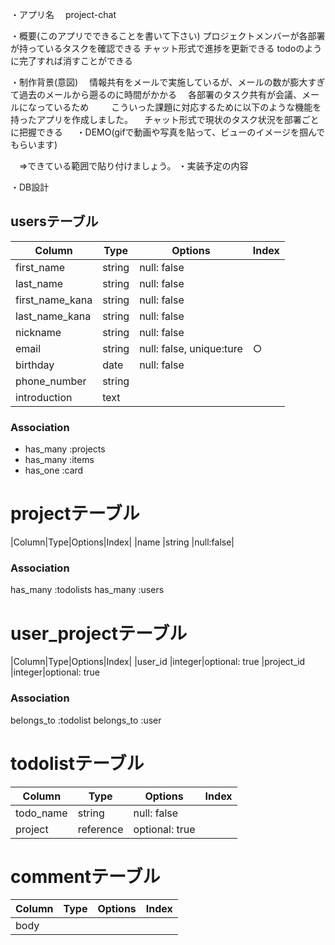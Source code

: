 ・アプリ名
　project-chat

・概要(このアプリでできることを書いて下さい)
  プロジェクトメンバーが各部署が持っているタスクを確認できる
  チャット形式で進捗を更新できる
  todoのように完了すれば消すことができる

・制作背景(意図)
　情報共有をメールで実施しているが、メールの数が膨大すぎて過去のメールから遡るのに時間がかかる
　各部署のタスク共有が会議、メールになっているため
　
　こういった課題に対応するために以下のような機能を持ったアプリを作成しました。
　チャット形式で現状のタスク状況を部署ごとに把握できる
　
・DEMO(gifで動画や写真を貼って、ビューのイメージを掴んでもらいます)

　⇒できている範囲で貼り付けましょう。
・実装予定の内容

・DB設計
## usersテーブル
|Column|Type|Options|Index|
|------|----|-------|-----|
|first_name     |string    |null: false|
|last_name      |string    |null: false|
|first_name_kana|string    |null: false|
|last_name_kana |string    |null: false|
|nickname       |string    |null: false|
|email          |string    |null: false, unique:ture|○|
|birthday       |date      |null: false|
|phone_number   |string    |  |
|introduction   |text      |  |
### Association
- has_many :projects
- has_many :items
- has_one :card

# projectテーブル
|Column|Type|Options|Index|
|name |string |null:false|


### Association
has_many :todolists
has_many :users

# user_projectテーブル
|Column|Type|Options|Index|
|user_id     |integer|optional: true
|project_id  |integer|optional: true

### Association
belongs_to :todolist
belongs_to :user


# todolistテーブル
|Column|Type|Options|Index|
|------|----|-------|-----|
|todo_name|string   |null: false|
|project  |reference|optional: true

# commentテーブル
|Column|Type|Options|Index|
|------|----|-------|-----|
|body|
